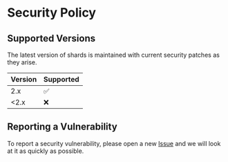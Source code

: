 # Security Policy

## Supported Versions

The latest version of shards is maintained with current security patches as they arise.

| Version | Supported          |
| ------- | ------------------ |
| 2.x     | :white_check_mark: |
| <2.x    | :x:                |

## Reporting a Vulnerability

To report a security vulnerability, please open a new [Issue](https://github.com/servusdei2018/shards/issues) and we will look at it as quickly as possible.
